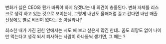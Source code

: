 
<div class="post_title">변화가 싫은 CEO와 뭔가 바꿔야 하지 않겠냐는 내 의견이 충돌된다. 변화 자체를 리스크로 생각 하고 있는 것으로 보이는데, 그렇게 내년도 올해처럼 끌고 간다면 내년 매출 신장에도 별로 비전이 없다는 뜻 아닐라나?</div>
<div class="post_body">

최소한 내가 가진 권한 안에서는 시도 해 보고 싶은게 많긴 한데.. 꿈도 희망도 없이 나이만 먹는다고 생각 되서 퇴사하는 사람이 하나둘씩 생기면, 그 때는 ?

</div>